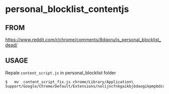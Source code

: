# personal_blocklist_contentjs

## FROM

https://www.reddit.com/r/chrome/comments/8dqoru/is_personal_blocklist_dead/

## USAGE

Repale `content_script.js` in personal_blocklist folder

```
$   mv 	content_script_fix.js chrome/Library/Application\ Support/Google/Chrome/Default/Extensions/nolijncfnkgaikbjbdaogikpmpbdcdef/2.6.1_0/content_script.js
```